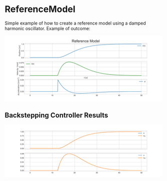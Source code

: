# ReferenceModel

Simple example of how to create a reference model using a damped harmonic oscillator. Example of outcome:


![Response](https://github.com/janerikhy/ReferenceModel/blob/main/reference_pos_vel.png)



## Backstepping Controller Results

![Response](https://github.com/janerikhy/ReferenceModel/blob/main/simulation_w_backstepping.png)
